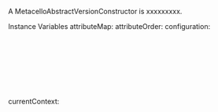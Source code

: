 A MetacelloAbstractVersionConstructor is xxxxxxxxx.Instance Variables	attributeMap:		<Object>	attributeOrder:		<Object>	configuration:		<Object>	currentContext:		<Object>	project:		<Object>	root:		<Object>	symbolicVersion:		<Object>attributeMap	- xxxxxattributeOrder	- xxxxxconfiguration	- xxxxxcurrentContext	- xxxxxproject	- xxxxxroot	- xxxxxsymbolicVersion	- xxxxx